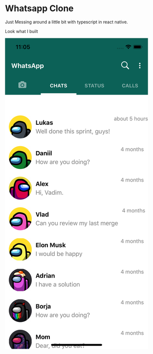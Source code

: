 # Whatsapp Clone

Just Messing around a little bit with typescript in react native.

Look what I built

![alt text](https://github.com/ogbodo/WhatappClone/blob/master/assets/images/chat.png?raw=true)
